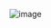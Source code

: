 ![image](https://github.com/ponimay/The-fifth-practical-work-is-task-2/assets/80597767/b4091b94-8c1f-4e99-9cb7-4cea4c09c986)

